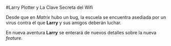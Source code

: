 #Larry Plotter y La Clave Secreta del Wifi

Desde que en *Matrix* hubo un bug, la escuela se encuentra asediada
por un virus contra el que **Larry** y sus amigos deberán luchar.

En nueva aventura **Larry** se enterará de nuevos detalles sobre la nueva *feature*.
